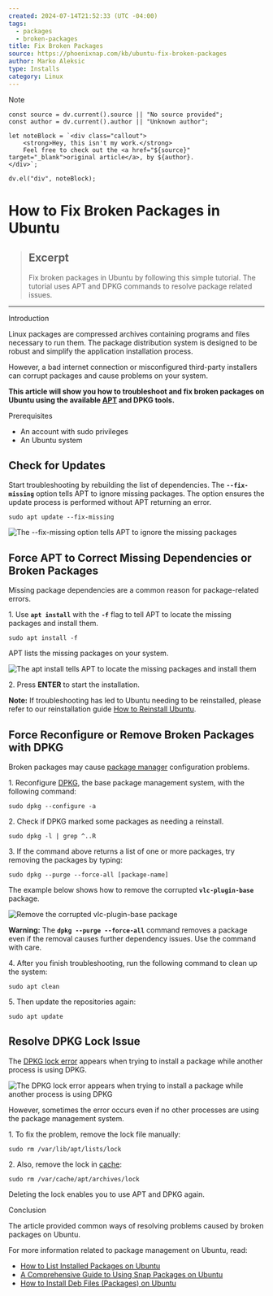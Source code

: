 ```yaml
---
created: 2024-07-14T21:52:33 (UTC -04:00)
tags:
  - packages
  - broken-packages
title: Fix Broken Packages
source: https://phoenixnap.com/kb/ubuntu-fix-broken-packages
author: Marko Aleksic
type: Installs
category: Linux
---
```

> [!NOTE]
```dataviewjs
const source = dv.current().source || "No source provided";
const author = dv.current().author || "Unknown author";

let noteBlock = `<div class="callout">
    <strong>Hey, this isn't my work.</strong>
    Feel free to check out the <a href="${source}" target="_blank">original article</a>, by ${author}.
</div>`;

dv.el("div", noteBlock);
```
# How to Fix Broken Packages in Ubuntu 

> ## Excerpt
> Fix broken packages in Ubuntu by following this simple tutorial. The tutorial uses APT and DPKG commands to resolve package related issues.

---
Introduction

Linux packages are compressed archives containing programs and files necessary to run them. The package distribution system is designed to be robust and simplify the application installation process.

However, a bad internet connection or misconfigured third-party installers can corrupt packages and cause problems on your system.

**This article will show you how to troubleshoot and fix broken packages on Ubuntu using the available [APT](https://phoenixnap.com/kb/how-to-manage-packages-ubuntu-debian-apt-get) and DPKG tools.**


Prerequisites

-   An account with sudo privileges
-   An Ubuntu system

## Check for Updates

Start troubleshooting by rebuilding the list of dependencies. The **`--fix-missing`** option tells APT to ignore missing packages. The option ensures the update process is performed without APT returning an error.

```
sudo apt update --fix-missing
```

![The --fix-missing option tells APT to ignore the missing packages](https://phoenixnap.com/kb/wp-content/uploads/2021/10/output-from-sudo-apt-update-fix-missing.png)

## Force APT to Correct Missing Dependencies or Broken Packages

Missing package dependencies are a common reason for package-related errors.

1\. Use **`apt install`** with the **`-f`** flag to tell APT to locate the missing packages and install them.

```
sudo apt install -f
```

APT lists the missing packages on your system.

![The apt install tells APT to locate the missing packages and install them](https://phoenixnap.com/kb/wp-content/uploads/2021/10/output-from-sudo-apt-install-f-fix-broken-dependencies.png)

2\. Press **ENTER** to start the installation.

**Note:** If troubleshooting has led to Ubuntu needing to be reinstalled, please refer to our reinstallation guide [How to Reinstall Ubuntu](https://phoenixnap.com/kb/reinstall-ubuntu).

## Force Reconfigure or Remove Broken Packages with DPKG

Broken packages may cause [package manager](https://phoenixnap.com/glossary/what-is-a-package-manager) configuration problems.

1\. Reconfigure [DPKG](https://phoenixnap.com/kb/dpkg-command), the base package management system, with the following command:

```
sudo dpkg --configure -a
```

2\. Check if DPKG marked some packages as needing a reinstall.

```
sudo dpkg -l | grep ^..R
```

3\. If the command above returns a list of one or more packages, try removing the packages by typing:

```
sudo dpkg --purge --force-all [package-name]
```

The example below shows how to remove the corrupted **`vlc-plugin-base`** package.

![Remove the corrupted vlc-plugin-base package](https://phoenixnap.com/kb/wp-content/uploads/2021/10/output-from-sudo-dpkg-purge-force-all-vlc-plugin-base.png)

**Warning:** The **`dpkg --purge --force-all`** command removes a package even if the removal causes further dependency issues. Use the command with care.

4\. After you finish troubleshooting, run the following command to clean up the system:

```
sudo apt clean
```

5\. Then update the repositories again:

```
sudo apt update
```

## Resolve DPKG Lock Issue

The [DPKG lock error](https://phoenixnap.com/kb/fix-could-not-get-lock-error-ubuntu) appears when trying to install a package while another process is using DPKG.

![The DPKG lock error appears when trying to install a package while another process is using DPKG](https://phoenixnap.com/kb/wp-content/uploads/2021/10/output-from-sudo-apt-install-vlc-dpkg-lock.png)

However, sometimes the error occurs even if no other processes are using the package management system.

1\. To fix the problem, remove the lock file manually:

```
sudo rm /var/lib/apt/lists/lock
```

2\. Also, remove the lock in [cache](https://phoenixnap.com/glossary/what-is-cache):

```
sudo rm /var/cache/apt/archives/lock
```

Deleting the lock enables you to use APT and DPKG again.

Conclusion

The article provided common ways of resolving problems caused by broken packages on Ubuntu.

For more information related to package management on Ubuntu, read:

-   [How to List Installed Packages on Ubuntu](https://phoenixnap.com/kb/ubuntu-list-installed-packages)
-   [A Comprehensive Guide to Using Snap Packages on Ubuntu](https://phoenixnap.com/kb/snap-packages)
-   [How to Install Deb Files (Packages) on Ubuntu](https://phoenixnap.com/kb/install-deb-files-ubuntu)
